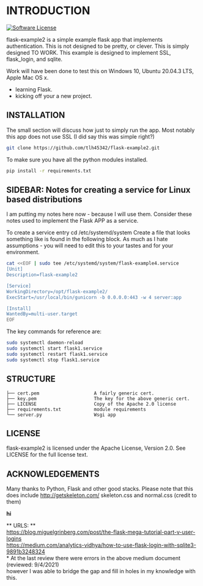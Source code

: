 # INTRODUCTION

[![Software License](https://img.shields.io/badge/license-Apache%202-blue)](LICENSE)

flask-example2 is a simple example flask app that implements authentication.  This is not designed to be pretty, or clever. This is simply designed TO WORK.
This example is designed to implement SSL, flask_login, and sqlite.

Work will have been done to test this on Windows 10, Ubuntu 20.04.3 LTS, Apple Mac OS x.

- learning Flask.
- kicking off your a new project.

## INSTALLATION

The small section will discuss how just to simply run the app.  Most notably this app does not use SSL (I did say this was simple right?)

```bash
git clone https://github.com/tlh45342/flask-example2.git
```

To make sure you have all the python modules installed.

```bash
pip install -r requirements.txt
```
## SIDEBAR: Notes for creating a service for Linux based distributions

I am putting my notes here now - because I will use them.  Consider these notes used to implement the Flask APP as a service.

To create a service entry cd /etc/systemd/system
Create a file that looks something like is found in the following block.
As much as I hate assumptions - you will need to edit this to your tastes and for your environment.

```bash
cat <<EOF | sudo tee /etc/systemd/system/flask-example4.service
[Unit]
Description=flask-example2

[Service]
WorkingDirectory=/opt/flask-example2/
ExecStart=/usr/local/bin/gunicorn -b 0.0.0.0:443 -w 4 server:app

[Install]
WantedBy=multi-user.target
EOF
```

The key commands for reference are: 

```bash
sudo systemctl daemon-reload
sudo systemctl start flask1.service
sudo systemctl restart flask1.service
sudo systemctl stop flask1.service
```

## STRUCTURE

    ├── cert.pem                    A fairly generic cert.   
    ├── key.pem                     The key for the above generic cert. 
    ├── LICENSE                     Copy of the Apache 2.0 license
    ├── requirements.txt            module requirements
    └── server.py                   Wsgi app
 
## LICENSE

flask-example2 is licensed under the Apache License, Version 2.0. See LICENSE for the full license text.

## ACKNOWLEDGEMENTS

Many thanks to Python, Flask and other good stacks.
Please note that this does include http://getskeleton.com/ skeleton.css and normal.css (credit to them)

**hi**

**  URLS:  **  
  https://blog.miguelgrinberg.com/post/the-flask-mega-tutorial-part-v-user-logins  
  https://medium.com/analytics-vidhya/how-to-use-flask-login-with-sqlite3-9891b3248324  
     * At the last review there were errors in the above medium document (reviewed: 9/4/2021)  
     however I was able to bridge the gap and fill in holes in my knowledge with this.
